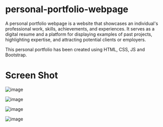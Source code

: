 # personal-portfolio-webpage
A personal portfolio webpage is a website that showcases an individual's professional work, skills, achievements, and experiences. It serves as a digital resume and a platform for displaying examples of past projects, highlighting expertise, and attracting potential clients or employers. 

This personal portfolio has been created using HTML, CSS, JS and Bootstrap.

# Screen Shot

![image](https://github.com/vedantwarke/personal-portfolio-webpage/assets/134506624/cc4bd398-3450-4c11-9a5c-8268f714de70)

![image](https://github.com/vedantwarke/personal-portfolio-webpage/assets/134506624/73542124-8dea-4a73-8147-5ff29f041d08)

![image](https://github.com/vedantwarke/personal-portfolio-webpage/assets/134506624/761a6dc9-e03a-4d21-8ded-22fb3014b6bb)

![image](https://github.com/vedantwarke/personal-portfolio-webpage/assets/134506624/10765a54-4659-4840-97ea-15fc24896b4f)

